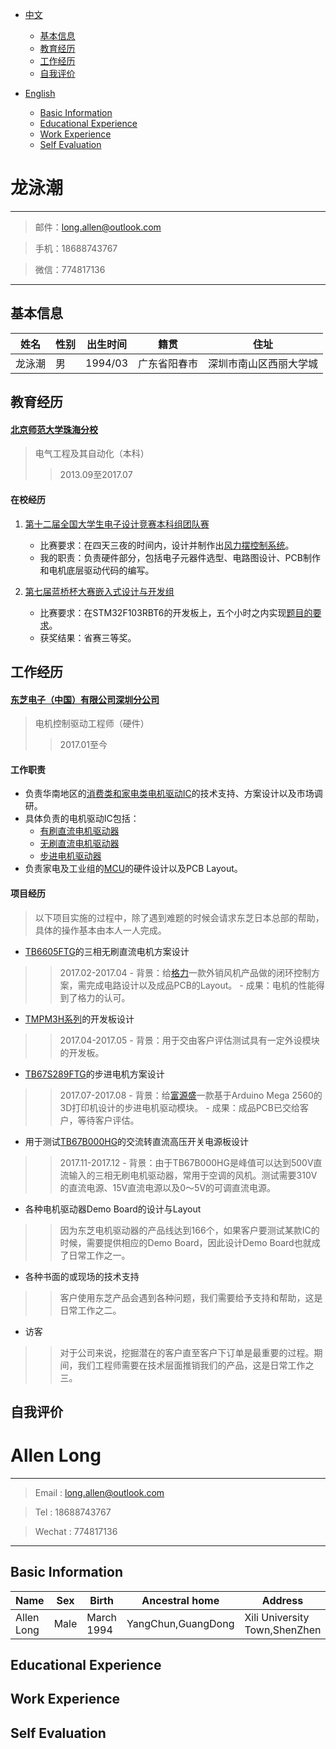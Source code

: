 
- [中文](#龙泳潮) 
	- [基本信息](#基本信息)   	    
	- [教育经历](#教育经历)   	    
	- [工作经历](#工作经历)   	    
	- [自我评价](#自我评价)   	    

- [English](#allen-long)  	
	- [Basic Information](#basic-information)     	        
	- [Educational Experience](#educational-experience)       	      
	- [Work Experience](#work-experience)          	  
	- [Self Evaluation](#self-evaluation)        	 



# 龙泳潮
---

> 邮件：long.allen@outlook.com	

> 手机：18688743767	

> 微信：774817136		

---

## 基本信息

姓名|性别|出生时间|籍贯|住址
---|---|---|---|---
龙泳潮|男|1994/03|广东省阳春市|深圳市南山区西丽大学城

## 教育经历

#### [北京师范大学珠海分校](http://www.bnuz.edu.cn/xxgk.htm "北京师范大学珠海分校官网")		
> 电气工程及其自动化（本科）		
>> 2013.09至2017.07

#### 在校经历

1. [第十二届全国大学生电子设计竞赛本科组团队赛](http://nuedc.com.cn "全国大学生电子设计竞赛官网") 
	- 比赛要求：在四天三夜的时间内，设计并制作出[风力摆控制系统](https://wenku.baidu.com/view/b0351387866fb84ae45c8dd4.html)。
	- 我的职责：负责硬件部分，包括电子元器件选型、电路图设计、PCB制作和电机底层驱动代码的编写。

2. [第七届蓝桥杯大赛嵌入式设计与开发组](http://dasai.lanqiao.cn "蓝桥杯大赛官网")
	- 比赛要求：在STM32F103RBT6的开发板上，五个小时之内实现[题目的要求](http://upload.lanqiao.cn/file/20161107/1478502743167782.pdf)。
	- 获奖结果：省赛三等奖。

## 工作经历

#### [东芝电子（中国）有限公司深圳分公司](http://toshiba.semicon-storage.com/cn/top.html "东芝电子官网")		
> 电机控制驱动工程师（硬件）
>> 2017.01至今

#### 工作职责
- 负责华南地区的[消费类和家电类电机驱动IC](https://toshiba.semicon-storage.com/cn/product/linear/motordriver.html)的技术支持、方案设计以及市场调研。
- 具体负责的电机驱动IC包括：
	- [有刷直流电机驱动器](https://toshiba.semicon-storage.com/cn/product/linear/motordriver/brush-motor.html)		
	- [无刷直流电机驱动器](https://toshiba.semicon-storage.com/cn/product/linear/motordriver/brushless-motor-2.html)		
	- [步进电机驱动器](https://toshiba.semicon-storage.com/cn/product/linear/motordriver/stepping-motor-2.html)		
- 负责家电及工业组的[MCU](https://toshiba.semicon-storage.com/cn/product/microcomputer/lineup/arm-micon.html)的硬件设计以及PCB Layout。

#### 项目经历
> 以下项目实施的过程中，除了遇到难题的时候会请求东芝日本总部的帮助，具体的操作基本由本人一人完成。

- [TB6605FTG](https://toshiba.semicon-storage.com/cn/product/linear/motordriver/detail.TB6605FTG.html)的三相无刷直流电机方案设计
>> 2017.02-2017.04
	- 背景：给[格力](http://www.gree.com.cn)一款外销风机产品做的闭环控制方案，需完成电路设计以及成品PCB的Layout。
	- 成果：电机的性能得到了格力的认可。
	
- [TMPM3H系列](https://toshiba.semicon-storage.com/cn/design-support/search/multiSearch.1.1.TMPM3H.html)的开发板设计
>> 2017.04-2017.05
	- 背景：用于交由客户评估测试具有一定外设模块的开发板。

- [TB67S289FTG](https://toshiba.semicon-storage.com/cn/product/linear/motordriver/detail.TB67S289FTG.html)的步进电机方案设计
>> 2017.07-2017.08
	- 背景：给[富源盛](http://www.fysetc.com/store/)一款基于Arduino Mega 2560的3D打印机设计的步进电机驱动模块。
	- 成果：成品PCB已交给客户，等待客户评估。

- 用于测试[TB67B000HG](https://toshiba.semicon-storage.com/cn/product/linear/motordriver/detail.TB67B000HG.html)的交流转直流高压开关电源板设计
>> 2017.11-2017.12
	- 背景：由于TB67B000HG是峰值可以达到500V直流输入的三相无刷电机驱动器，常用于空调的风机。测试需要310V的直流电源、15V直流电源以及0～5V的可调直流电源。
	
- 各种电机驱动器Demo Board的设计与Layout
>> 因为东芝电机驱动器的产品线达到166个，如果客户要测试某款IC的时候，需要提供相应的Demo Board，因此设计Demo Board也就成了日常工作之一。

- 各种书面的或现场的技术支持
>> 客户使用东芝产品会遇到各种问题，我们需要给予支持和帮助，这是日常工作之二。

- 访客
>> 对于公司来说，挖掘潜在的客户直至客户下订单是最重要的过程。期间，我们工程师需要在技术层面推销我们的产品，这是日常工作之三。

## 自我评价
		
# Allen Long
---

> Email : long.allen@outlook.com

> Tel : 18688743767			

> Wechat : 774817136	

---

## Basic Information

Name|Sex|Birth|Ancestral home|Address
---|---|---|---|---
Allen Long|Male|March 1994|YangChun,GuangDong|Xili University Town,ShenZhen

## Educational Experience
## Work Experience
## Self Evaluation
